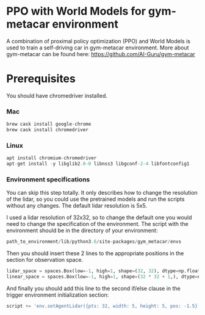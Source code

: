 # PPO with World Models for gym-metacar environment

A combination of proximal policy optimization (PPO) and World Models is used to train a self-driving car in gym-metacar environment. More about gym-metacar can be found here: https://github.com/AI-Guru/gym-metacar

# Prerequisites

You should have chromedriver installed. 

### Mac

```python
brew cask install google-chrome
brew cask install chromedriver
```

### Linux

```python
apt install chromium-chromedriver
apt-get install -y libglib2.0-0 libnss3 libgconf-2-4 libfontconfig1
```

### Environment specifications

You can skip this step totally. It only describes how to change the resolution of the lidar, so you could use the pretrained models and run the scripts without any changes. The default lidar resolution is 5x5.

I used a lidar resolution of 32x32, so to change the default one you would need to change the specification of the environment. The script with the environment should be in the directory of your environment:

```python
path_to_environment/lib/python3.6/site-packages/gym_metacar/envs
```

Then you should insert these 2 lines to the appropriate positions in the section for observation space.

```python
lidar_space = spaces.Box(low=-1, high=1, shape=(32, 32), dtype=np.float32)
linear_space = spaces.Box(low=-1, high=1, shape=(32 * 32 + 1,), dtype=np.float32)
```

And finally you should add this line to the second if/else clause in the trigger environment initialization section:

```python
script += 'env.setAgentLidar({pts: 32, width: 5, height: 5, pos: -1.5});' + "\n"
```
 

